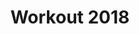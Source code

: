 ---
ee_id: '4492'
site: '1'
type: '2'
long_id: 2020-006 Workout 2018
url: 2020-006-workout-2018
year: '2020'
medium: 'Nearly complete Web ARChive of https://soundcloud.com/ partyplaylists69/
  sets/ workout-2018 captured on Jan 2, 2020, (optional) variable home computer playback
  apparatus. '
commission:
add_credit:
dims:
pitch: 'Web ARChive capture of the Soundcloud “Workout 2018” playlist: https://soundcloud.com/
  partyplaylists69/ sets/ workout-2018 captured in early Jan, 2020. Soundcloud pushed
  this mix into my feed the entire 2019.'
ps:
live_url: https://conifer.rhizome.org/cory_arcangel/workout-2018
related:
title: Workout 2018
youtube:
imgs: workout-2018-2020-006-db-ih--XmQj.jpg
subheading:
year2: '2020'
download:
add_credits:
related_code:
! '':
layout: things-i-made
---